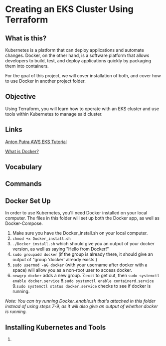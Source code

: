 # Creating an EKS Cluster Using Terraform
## What is this?
Kubernetes is a platform that can deploy applications and automate changes. Docker, on the other hand, is a software platform that allows developers to build, test, and deploy applications quickly by packaging them into containers.

For the goal of this project, we will cover installation of both, and cover how to use Docker in another project folder.

## Objective
Using Terraform, you will learn how to operate with an EKS cluster and use tools within Kubernetes to manage said cluster.



## Links
[Anton Putra AWS EKS Tutorial](https://www.youtube.com/playlist?list=PLiMWaCMwGJXnKY6XmeifEpjIfkWRo9v2l)

[What is Docker?](https://www.geeksforgeeks.org/introduction-to-docker/)
## Vocabulary

## Commands


## Docker Set Up
In order to use Kubernetes, you'll need Docker installed on your local computer. The files in this folder will set up both the Docker app, as well as Docker-Compose. 

1. Make sure you have the Docker_install.sh on your local computer.
2. ```chmod +x Docker_install.sh```
3. ```./Docker_install.sh``` which should give you an output of your docker version, as well as saying "Hello from Docker!"
4. ```sudo groupadd docker``` (if the group is already there, it should give an output of "group 'docker' already exists.)
5. ```sudo usermod -aG docker``` (with your username after docker with a space) will allow you as a non-root user to access docker.
6. ```newgrp docker``` adds a new group.
7.```exit``` to get out, then ```sudo systemctl enable docker.service```
8.```sudo systemctl enable containerd.service```
9.```sudo systemctl status docker.service``` checks to see if docker is running.

_Note: You can try running Docker_enable.sh that's attached in this folder instead of using steps 7-9, as it will also give an output of whether docker is running._

## Installing Kubernetes and Tools
1.
